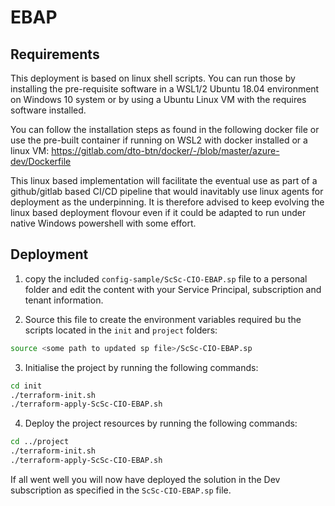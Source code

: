 # EBAP

## Requirements

This deployment is based on linux shell scripts. You can run those by installing the pre-requisite software in a WSL1/2 Ubuntu 18.04 environment on Windows 10 system or by using a Ubuntu Linux VM with the requires software installed.

You can follow the installation steps as found in the following docker file or use the pre-built container if running on WSL2 with docker installed or a linux VM: https://gitlab.com/dto-btn/docker/-/blob/master/azure-dev/Dockerfile

This linux based implementation will facilitate the eventual use as part of a github/gitlab based CI/CD pipeline that would inavitably use linux agents for deployment as the underpinning. It is therefore advised to keep evolving the linux based deployment flovour even if it could be adapted to run under native Windows powershell with some effort.

## Deployment

1. copy the included `config-sample/ScSc-CIO-EBAP.sp` file to a personal folder and edit the content with your Service Principal, subscription and tenant information.

2. Source this file to create the environment variables required bu the scripts located in the `init` and `project` folders:

```sh
source <some path to updated sp file>/ScSc-CIO-EBAP.sp
```

3. Initialise the project by running the following commands:

```sh
cd init
./terraform-init.sh
./terraform-apply-ScSc-CIO-EBAP.sh
```

4. Deploy the project resources by running the following commands:

```sh
cd ../project
./terraform-init.sh
./terraform-apply-ScSc-CIO-EBAP.sh
```

If all went well you will now have deployed the solution in the Dev subscription as specified in the `ScSc-CIO-EBAP.sp` file.

